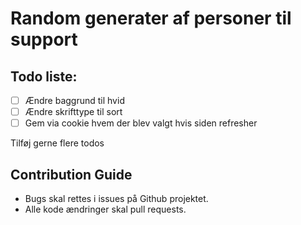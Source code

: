 # Random generater af personer til support
## Todo liste:
- [ ] Ændre baggrund til hvid
- [ ] Ændre skrifttype til sort
- [ ] Gem via cookie hvem der blev valgt hvis siden refresher

Tilføj gerne flere todos

## Contribution Guide
* Bugs skal rettes i issues på Github projektet.
* Alle kode ændringer skal pull requests.
